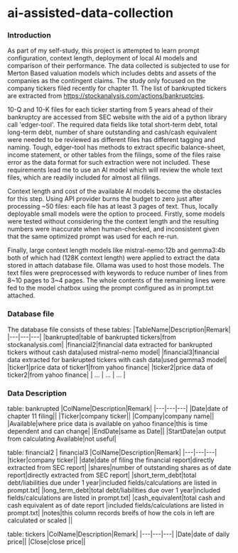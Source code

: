 # ai-assisted-data-collection

### Introduction
As part of my self-study, this project is attempted to learn prompt configuration, context length, deployment of local AI models and comparison of their performance. The data collected is subjected to use for Merton Based valuation models which includes debts and assets of the companies as the contingent claims. The study only focused on the company tickers filed recently for chapter 11. The list of bankrupted tickers are extracted from https://stockanalysis.com/actions/bankruptcies. 

10-Q and 10-K files for each ticker starting from 5 years ahead of their bankruptcy are accessed from SEC website with the aid of a python library call 'edger-tool'. The required data fields like total short-term debt, total long-term debt, number of share outstanding and cash/cash equivalent were needed to be reviewed as different files has different tagging and naming. Tough, edger-tool has methods to extract specific balance-sheet, income statement, or other tables from the filings, some of the files raise error as the data format for such extraction were not included. These requirements lead me to use an AI model which will review the whole text files, which are readily included for almost all filings. 

Context length and cost of the available AI models become the obstacles for this step. Using API provider burns the budget to zero just after processing ~50 files: each file has at least 3 pages of text. Thus, locally deployable small models were the option to proceed. Firstly, some models were tested without considering the the context length and the resulting numbers were inaccurate when human-checked, and inconsistent given that the same optimized prompt was used for each re-run. 

Finally, large context length models like mistral-nemo:12b and gemma3:4b both of which had (128K context length) were applied to extract the data stored in attach database file. Ollama was used to host those models. The text files were preprocessed with keywords to reduce number of lines from 8~10 pages to 3~4 pages. The whole contents of the remaining lines were fed to the model chatbox using the prompt configured as in prompt.txt attached. 

### Database file
The database file consists of these tables: 
|TableName|Description|Remark|
|---|---|---|
|bankrupted|table of bankrupted tickers|from stockanalysis.com|
|financial2|financial data extracted for bankrupted tickers without cash data|used mistral-nemo model|
|financial3|financial data extracted for bankrupted tickers with cash data|used gemma3 model|
|ticker1|price data of ticker1|from yahoo finance|
|ticker2|price data of ticker2|from yahoo finance|
| ... | ... | ... |

### Data Description
table: bankrupted
|ColName|Description|Remark|
|---|---|---|
|Date|date of chapter 11 filing||
|Ticker|company ticker||
|Company|company name||
|Available|where price data is available on yahoo finance|this is time dependent and can change| 
|EndDate|same as Date||
|StartDate|an output from calculating Available|not useful| 

table: financial2 | financial3
|ColName|Description|Remark|
|---|---|---|
|ticker|company ticker||
|date|date of filing the financial report|directly extracted from SEC report| 
|shares|number of outstanding shares as of date report|directly extracted from SEC report|
|short_term_debt|total debt/liabilities due under 1 year|included fields/calculations are listed in prompt.txt|
|long_term_debt|total debt/liabilities due over 1 year|included fields/calculations are listed in prompt.txt|
|cash_equivalent|total cash and cash equivalent as of date report |included fields/calculations are listed in prompt.txt|
|notes|this column records breifs of how the cols in left are calculated or scaled ||

table: tickers
|ColName|Description|Remark|
|---|---|---|
|Date|date of daily price||
|Close|close price||






